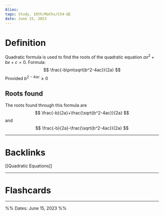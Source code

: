 ```yaml
---
Alias:
tags: Study, 10th/Maths/Ch4-QE
date: June 15, 2023
---
```

# Definition
Quadratic formula is used to find the roots of the quadratic equation $ax^2+bx+c=0$.
Formula:
$$
\frac{-b\pm\sqrt{b^2-4ac}}{2a}
$$
Provided $b^{2-4ac}\geq0$
## Roots found
The roots found through this formula are
$$
\frac{-b}{2a}+\frac{\sqrt{b^2-4ac}}{2a}
$$
and
$$
\frac{-b}{2a}-\frac{\sqrt{b^2-4ac}}{2a}
$$

---
# Backlinks
[[Quadratic Equations]]

---
# Flashcards


---

%%
Dates: June 15, 2023
%%